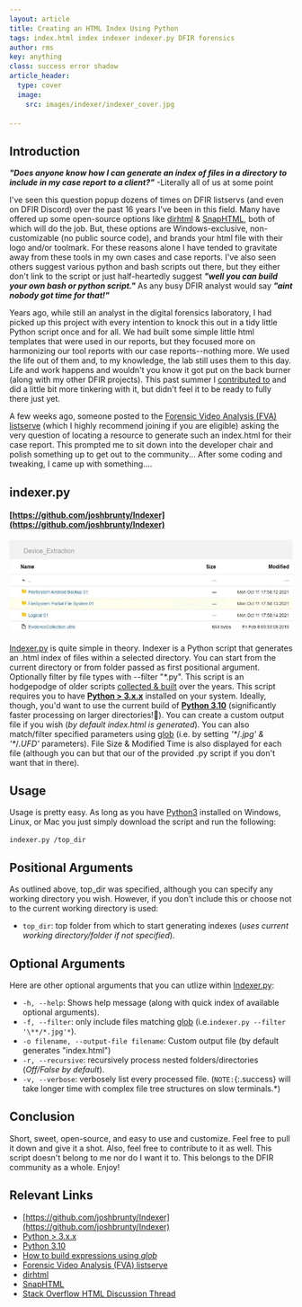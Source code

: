 ```yaml
---
layout: article
title: Creating an HTML Index Using Python
tags: index.html index indexer indexer.py DFIR forensics
author: rms
key: anything
class: success error shadow
article_header:
  type: cover
  image: 
    src: images/indexer/indexer_cover.jpg
    
---
```

## Introduction

***"Does anyone know how I can generate an index of files in a directory to include in my case report to a client?"*** -Literally all of us at some point

I've seen this question popup dozens of times on DFIR listservs (and even on DFIR Discord) over the past 16 years I've been in this field. Many have offered up some open-source options like [dirhtml](https://www.portablefreeware.com/index.php?id=308) & [SnapHTML](https://www.rlvision.com/snap2html/about.php), both of which will do the job. But, these options are Windows-exclusive, non-customizable (no public source code), and brands your html file with their logo and/or toolmark. For these reasons alone I have tended to gravitate away from these tools in my own cases and case reports. I've also seen others suggest various python and bash scripts out there, but they either don't link to the script or just half-heartedly suggest ***"well you can build your own bash or python script."*** As any busy DFIR analyst would say ***"aint nobody got time for that!"***

Years ago, while still an analyst in the digital forensics laboratory, I had picked up this project with every intention to knock this out in a tidy little Python script once and for all. We had built some simple little html templates that were used in our reports, but they focused more on harmonizing our tool reports with our case reports--nothing more. We used the life out of them and, to my knowledge, the lab still uses them to this day. Life and work happens and wouldn't you know it got put on the back burner (along with my other DFIR projects). This past summer I [contributed to](https://stackoverflow.com/questions/10961378/how-to-generate-an-html-directory-list-using-python/68535211#68535211) and did a little bit more tinkering with it, but didn't feel it to be ready to fully there just yet.

A few weeks ago, someone posted to the [Forensic Video Analysis (FVA) listserve](https://lists.fva-list.com/mailman/listinfo/fva-list) (which I highly recommend joining if you are eligible) asking the very question of locating a resource to generate such an index.html for their case report. This prompted me to sit down into the developer chair and polish something up to get out to the community... After some coding and tweaking, I came up with something....

## indexer.py

#### [https://github.com/joshbrunty/Indexer](https://github.com/joshbrunty/Indexer)

![Image](/images/indexer/indexer_screenshot_cropped.jpg)

[Indexer.py](https://github.com/joshbrunty/Indexer) is quite simple in theory. Indexer is a Python script that generates an .html index of files within a selected directory. You can start from the current directory or from folder passed as first positional argument. Optionally filter by file types with --filter "\*.py". This script is an hodgepodge of older scripts [collected & built](https://stackoverflow.com/questions/10961378/how-to-generate-an-html-directory-list-using-python/68535211#68535211) over the years. This script requires you to have **[Python > 3.x.x](https://www.python.org/downloads/)** installed on your system. Ideally, though, you'd want to use the current build of **[Python 3.10](https://www.python.org/downloads/release/python-3100/)** (significantly faster processing on larger directories!🏃). You can create a custom output file if you wish (*by default *index.html* is generated*). You can also match/filter specified parameters using [glob](https://docs.python.org/3/library/glob.html) (i.e. by setting *'\**/*.jpg' & '\**/*.UFD'* parameters). File Size & Modified Time is also displayed for each file (although you can but that our of the provided .py script if you don't want that in there).

## Usage

Usage is pretty easy. As long as you have [Python3](https://www.python.org/downloads/) installed on Windows, Linux, or Mac you just simply download the script and run the following:

```indexer.py /top_dir```

## Positional Arguments
As outlined above, top_dir was specified, although you can specify any working directory you wish. However, if you don't include this or choose not to the current working directory is used:

* ```top_dir```: top folder from which to start generating indexes (*uses current working directory/folder if not specified*).

## Optional Arguments
Here are other optional arguments that you can utlize within [Indexer.py](https://github.com/joshbrunty/Indexer):
* ```-h, --help```: Shows help message (along with quick index of available optional arguments).
* ```-f, --filter```: only include files matching [glob](https://docs.python.org/3/library/glob.html) (i.e.```indexer.py --filter '\**/*.jpg'*```).
* ```-o filename, --output-file filename```: Custom output file (by default generates "index.html")
* ```-r, --recursive```: recursively process nested folders/directories (*Off/False by default*).
* ```-v, --verbose```: verbosely list every processed file. (`NOTE:`{:.success} will take longer time with complex file tree structures on slow terminals.*)

## **Conclusion**
Short, sweet, open-source, and easy to use and customize. Feel free to pull it down and give it a shot. Also, feel free to contribute to it as well. This script doesn't belong to me nor do I want it to. This belongs to the DFIR community as a whole. Enjoy!

## Relevant Links
* [https://github.com/joshbrunty/Indexer](https://github.com/joshbrunty/Indexer)
* [Python > 3.x.x](https://www.python.org/downloads/)
* [Python 3.10](https://www.python.org/downloads/release/python-3100/)
* [How to build expressions using *glob*](https://docs.python.org/3/library/glob.html)
* [Forensic Video Analysis (FVA) listserve](https://lists.fva-list.com/mailman/listinfo/fva-list)
* [dirhtml](https://www.portablefreeware.com/index.php?id=308)
* [SnapHTML](https://www.rlvision.com/snap2html/about.php)
* [Stack Overflow HTML Discussion Thread](https://stackoverflow.com/questions/10961378/how-to-generate-an-html-directory-list-using-python/68535211#68535211)

<!--more-->
